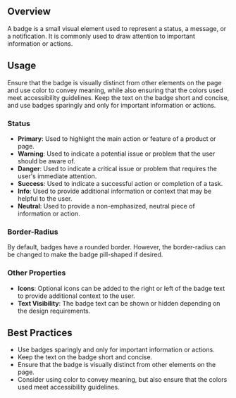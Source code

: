## Overview

A badge is a small visual element used to represent a status, a message, or a notification. It is commonly used to draw attention to important information or actions.

## Usage

Ensure that the badge is visually distinct from other elements on the page and use color to convey meaning, while also ensuring that the colors used meet accessibility guidelines. Keep the text on the badge short and concise, and use badges sparingly and only for important information or actions.

### Status

- **Primary**: Used to highlight the main action or feature of a product or page.
- **Warning**: Used to indicate a potential issue or problem that the user should be aware of.
- **Danger**: Used to indicate a critical issue or problem that requires the user's immediate attention.
- **Success**: Used to indicate a successful action or completion of a task.
- **Info**: Used to provide additional information or context that may be helpful to the user.
- **Neutral**: Used to provide a non-emphasized, neutral piece of information or action.

### Border-Radius

By default, badges have a rounded border. However, the border-radius can be changed to make the badge pill-shaped if desired.

### Other Properties

- **Icons**: Optional icons can be added to the right or left of the badge text to provide additional context to the user.
- **Text Visibility**: The badge text can be shown or hidden depending on the design requirements.

## Best Practices

- Use badges sparingly and only for important information or actions.
- Keep the text on the badge short and concise.
- Ensure that the badge is visually distinct from other elements on the page.
- Consider using color to convey meaning, but also ensure that the colors used meet accessibility guidelines.